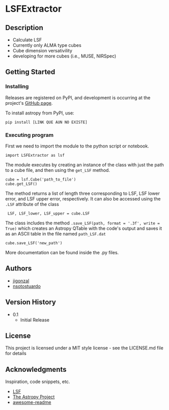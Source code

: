 # LSFExtractor

## Description


- Calculate LSF 
- Currently only ALMA type cubes
- Cube dimension versativility 
- developing for more cubes (i.e., MUSE, NIRSpec)


## Getting Started

### Installing

Releases are registered on PyPI, and development is occurring at the project's [GitHub page](https://github.com/nsotostuardo/LSFExtractor).

To install astropy from PyPI, use:

` pip install [LINK QUE AUN NO EXISTE] `

### Executing program


First we need to import the module to the python script or notebook.

```
import LSFExtractor as lsf
```

The module executes by creating an instance of the class with just the path to a cube file, and then using the `get_LSF` method.

```
cube = lsf.Cube('path_to_file')
cube.get_LSF()
```

The method returns a list of length three corresponding to LSF, LSF lower error, and LSF upper error, respectively. It can also be accessed using the `.LSF` attribute of the class

```
 LSF, LSF_lower, LSF_upper = cube.LSF
````

The class includes the method `.save_LSF(path, format = '.3f', write = True)` which creates an Astropy QTable with the code's output and saves it as an ASCII table in the file named `path_LSF.dat`


```
cube.save_LSF('new_path')
```

More documentation can be found inside the .py files.

## Authors


* [jigonzal](https://github.com/jigonzal)
* [nsotostuardo](https://github.com/nsotostuardo)

## Version History

* 0.1
    * Initial Release

## License

This project is licensed under a MIT style license - see the LICENSE.md file for details

## Acknowledgments

Inspiration, code snippets, etc.

* [LSF](https://github.com/jigonzal/LSF)
* [The Astropy Project](https://github.com/astropy)
* [awesome-readme](https://github.com/matiassingers/awesome-readme)